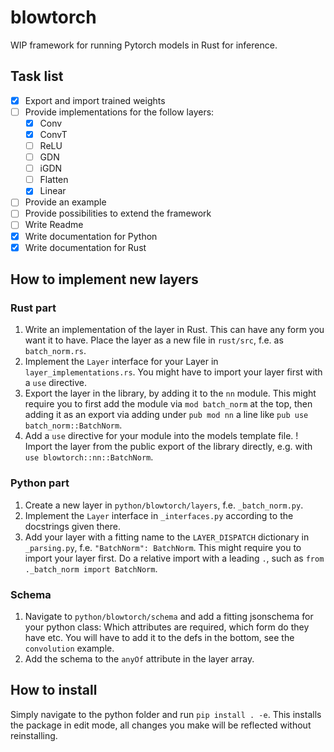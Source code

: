 # blowtorch
WIP framework for running Pytorch models in Rust for inference.

## Task list

- [x] Export and import trained weights
- [ ] Provide implementations for the follow layers:
    - [x] Conv
    - [x] ConvT
    - [ ] ReLU
    - [ ] GDN
    - [ ] iGDN
    - [ ] Flatten
    - [x] Linear
- [ ] Provide an example
- [ ] Provide possibilities to extend the framework
- [ ] Write Readme
- [x] Write documentation for Python
- [x] Write documentation for Rust

## How to implement new layers
### Rust part
1. Write an implementation of the layer in Rust. This can have any form you want it to have. Place the layer as a new file in `rust/src`, f.e. as `batch_norm.rs`. 
2. Implement the `Layer` interface for your Layer in `layer_implementations.rs`. You
might have to import your layer first with a `use` directive.
3. Export the layer in the library, by adding it to the `nn` module. This might
require you to first add the module via `mod batch_norm` at the top, then adding it 
as an export via adding under `pub mod nn` a line like `pub use batch_norm::BatchNorm`. 
4. Add a `use` directive for your module into the models template file. ! Import 
the layer from the public export of the library directly, e.g. with `use blowtorch::nn::BatchNorm`. 

### Python part
1. Create a new layer in `python/blowtorch/layers`, f.e. `_batch_norm.py`.
2. Implement the `Layer` interface in `_interfaces.py` according to the docstrings
given there.
3. Add your layer with a fitting name to the `LAYER_DISPATCH` dictionary in `_parsing.py`, f.e. `"BatchNorm": BatchNorm`. This might require you to import your layer first.
Do a relative import with a leading `.`, such as `from ._batch_norm import BatchNorm`. 

### Schema
1. Navigate to `python/blowtorch/schema` and add a fitting jsonschema for your 
python class: Which attributes are required, which form do they have etc.
You will have to add it to the defs in the bottom, see the `convolution` example.
2. Add the schema to the `anyOf` attribute in the layer array.

## How to install
Simply navigate to the python folder and run `pip install . -e`. This installs 
the package in edit mode, all changes you make will be reflected without
reinstalling.